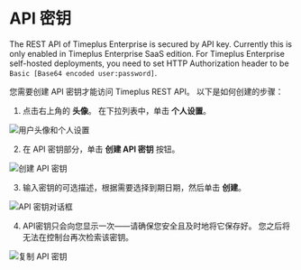 # API 密钥

The REST API of Timeplus Enterprise is secured by API key. Currently this is only enabled in Timeplus Enterprise SaaS edition. For Timeplus Enterprise self-hosted deployments, you need to set HTTP Authorization header to be `Basic [Base64 encoded user:password]`.

您需要创建 API 密钥才能访问 Timeplus REST API。 以下是如何创建的步骤：

1. 点击右上角的 **头像**。 在下拉列表中，单击 **个人设置**。

![用户头像和个人设置](/img/api-key-avatar-1.png)

2. 在 API 密钥部分，单击 **创建 API 密钥** 按钮。

![创建 API 密钥](/img/api-key-settings-2.png)

3. 输入密钥的可选描述，根据需要选择到期日期，然后单击 **创建**。

![API 密钥对话框](/img/api-key-dialog-3.png)

4. API密钥只会向您显示一次——请确保您安全且及时地将它保存好。 您之后将无法在控制台再次检索该密钥。

![复制 API 密钥](/img/api-key-copy-4.png)
